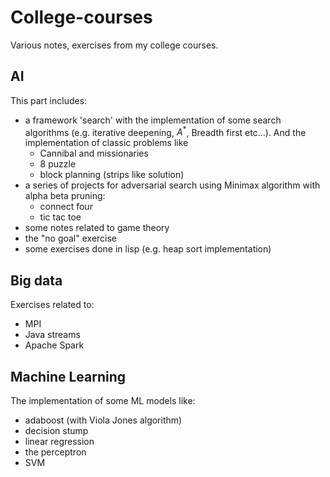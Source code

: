# College-courses

Various notes, exercises from my college courses. 

## AI

This part includes:
- a framework 'search' with the implementation of some search algorithms (e.g. iterative deepening, $A^*$, Breadth first etc...). And the implementation of classic problems like
  -  Cannibal and missionaries
  -  8 puzzle
  -  block planning (strips like solution)
- a series of projects for adversarial search using Minimax algorithm with alpha beta pruning:
  - connect four
  - tic tac toe
- some notes related to game theory
- the "no goal" exercise
- some exercises done in lisp (e.g. heap sort implementation)

## Big data

Exercises related to:
- MPI
- Java streams
- Apache Spark

## Machine Learning
The implementation of some ML models like:
- adaboost (with Viola Jones algorithm)
- decision stump
- linear regression
- the perceptron
- SVM
